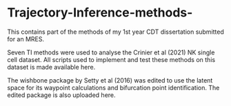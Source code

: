 # Trajectory-Inference-methods-
This contains part of the methods of my 1st year CDT dissertation submitted for an MRES.

Seven TI methods were used to analyse the Crinier et al (2021) NK single cell dataset.
All scripts used to implement and test these methods on this dataset is made available here.

The wishbone package by Setty et al (2016) was edited to use the latent space for its waypoint calculations and bifurcation point identification. The edited package is also uploaded here.
